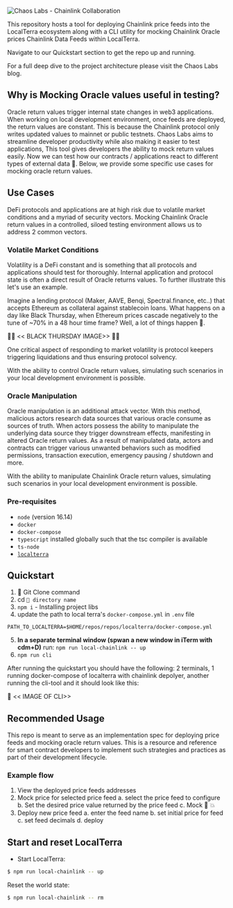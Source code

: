 ![Chaos Labs - Chainlink Collaboration](https://github.com/ChaosLabsInc/chainlink-on-terra/blob/main/img/ChaosChainlink.jpeg)

This repository hosts a tool for deploying Chainlink price feeds into the LocalTerra ecosystem along with a CLI utility for mocking Chainlink Oracle prices Chainlink Data Feeds within LocalTerra.

Navigate to our Quickstart section to get the repo up and running.

For a full deep dive to the project architecture please visit the Chaos Labs blog.

## Why is Mocking Oracle values useful in testing?
Oracle return values trigger internal state changes in web3 applications. When working on local development environment, once feeds are deployed, the return values are constant. This is because the Chainlink protocol only writes updated values to mainnet or public testnets. Chaos Labs aims to streamline developer productivity while also making it easier to test applications, This tool gives developers the ability to mock return values easily. Now we can test how our contracts / applications react to different types of external data 🤗. Below, we provide some specific use cases for mocking oracle return values.


## Use Cases
DeFi protocols and applications are at high risk due to volatile market conditions and a myriad of security vectors. Mocking Chainlink Oracle return values in a controlled, siloed testing environment allows us to address 2 common vectors.

### Volatile Market Conditions

Volatility is a DeFi constant and is something that all protocols and applications should test for thoroughly. Internal application and protocol state is often a direct result of Oracle returns values. To further illustrate this let's use an example.

Imagine a lending protocol (Maker, AAVE, Benqi, Spectral.finance, etc..) that accepts Ethereum as collateral against stablecoin loans. What happens on a day like Black Thursday, when Ethereum prices cascade negatively to the tune of ~70% in a 48 hour time frame? Well, a lot of things happen 🤦.

🌠🌠 << BLACK THURSDAY IMAGE>> 🌠🌠

One critical aspect of responding to market volatility is protocol keepers triggering liquidations and thus ensuring protocol solvency.

With the ability to control Oracle return values, simulating such scenarios in your local development environment is possible.

### Oracle Manipulation

Oracle manipulation is an additional attack vector. With this method, malicious actors research data sources that various oracle consume as sources of truth. When actors possess the ability to manipulate the underlying data source they trigger downstream effects, manifesting in altered Oracle return values. As a result of manipulated data, actors and contracts can trigger various unwanted behaviors such as modified permissions, transaction execution, emergency pausing / shutdown and more.

With the ability to manipulate Chainlink Oracle return values, simulating such scenarios in your local development environment is possible.


### Pre-requisites
- `node` (version 16.14)
- `docker`
- `docker-compose`
- `typescript` installed globally such that the tsc compiler is available
- `ts-node`
- [`localterra`](https://github.com/terra-money/LocalTerra)

## Quickstart

1. 🛑 Git Clone command
2. cd `🛑 directory name`
3. `npm i` - Installing project libs
4. update the path to local terra's `docker-compose.yml` in `.env` file
```
PATH_TO_LOCALTERRA=$HOME/repos/repos/localterra/docker-compose.yml
```

5. **In a separate terminal window (spwan a new window in iTerm with cdm+D)** run:
`npm run local-chainlink -- up`
6. `npm run cli`

After running the quickstart you should have the following: 2 terminals, 1 running docker-compose of localterra with chainlink depolyer, another running the cli-tool and it should look like this:

🌠 << IMAGE OF CLI>>


## Recommended Usage
This repo is meant to serve as an implementation spec for deploying price feeds and mocking oracle return values. This is a resource and reference for smart contract developers to implement such strategies and practices as part of their development lifecycle.

### Example flow
1. View the deployed price feeds addresses
2. Mock price for selected price feed
    a. select the price feed to configure
    b. Set the desired price value returned by the price feed
    c. Mock 🤝 💥
3. Deploy new price feed
    a. enter the feed name
    b. set initial price for feed
    c. set feed decimals
    d. deploy

## Start and reset LocalTerra

- Start LocalTerra:

```sh
$ npm run local-chainlink -- up
```

Reset the world state:

```sh
$ npm run local-chainlink -- rm
```
